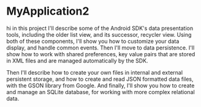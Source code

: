 # MyApplication2
hi in this project I'll describe some of the Android SDK's data presentation tools, including the older list view, and its successor, recycler view. Using both of these components, I'll show you how to customize your data display, and handle common events. Then I'll move to data persistence. I'll show how to work with shared preferences, key value pairs that are stored in XML files and are managed automatically by the SDK.

Then I'll describe how to create your own files in internal and external persistent storage, and how to create and read JSON formatted data files, with the GSON library from Google. And finally, I'll show you how to create and manage an SQLite database, for working with more complex relational data. 
